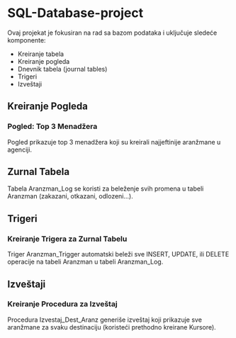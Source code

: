 # SQL-Database-project
 

Ovaj projekat je fokusiran na rad sa bazom podataka i uključuje sledeće komponente:
- Kreiranje tabela
- Kreiranje pogleda
- Dnevnik tabela (journal tables)
- Trigeri
- Izveštaji

## Kreiranje Pogleda

### Pogled: Top 3 Menadžera

Pogled prikazuje top 3 menadžera koji su kreirali najjeftinije aranžmane u agenciji.

 ## Zurnal Tabela
 Tabela Aranzman_Log se koristi za beleženje svih promena u tabeli Aranzman (zakazani, otkazani, odlozeni...).

 ## Trigeri
### Kreiranje Trigera za Zurnal Tabelu
Triger Aranzman_Trigger automatski beleži sve INSERT, UPDATE, ili DELETE operacije na tabeli Aranzman u tabeli Aranzman_Log.

## Izveštaji
### Kreiranje Procedura za Izveštaj
Procedura Izvestaj_Dest_Aranz generiše izveštaj koji prikazuje sve aranžmane za svaku destinaciju (koristeći prethodno kreirane Kursore).



